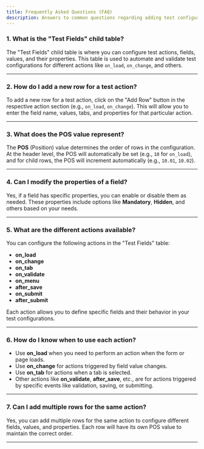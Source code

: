 ```yaml
---
title: Frequently Asked Questions (FAQ)
description: Answers to common questions regarding adding test configurations in the "Test Fields" child table.
---
```


### 1. **What is the "Test Fields" child table?**
The "Test Fields" child table is where you can configure test actions, fields, values, and their properties. This table is used to automate and validate test configurations for different actions like `on_load`, `on_change`, and others.

---

### 2. **How do I add a new row for a test action?**
To add a new row for a test action, click on the "Add Row" button in the respective action section (e.g., `on_load`, `on_change`). This will allow you to enter the field name, values, tabs, and properties for that particular action.

---

### 3. **What does the POS value represent?**
The **POS** (Position) value determines the order of rows in the configuration. At the header level, the POS will automatically be set (e.g., `10` for `on_load`), and for child rows, the POS will increment automatically (e.g., `10.01`, `10.02`).

---

### 4. **Can I modify the properties of a field?**
Yes, if a field has specific properties, you can enable or disable them as needed. These properties include options like **Mandatory**, **Hidden**, and others based on your needs.

---

### 5. **What are the different actions available?**
You can configure the following actions in the "Test Fields" table:
- **on_load**
- **on_change**
- **on_tab**
- **on_validate**
- **on_menu**
- **after_save**
- **on_submit**
- **after_submit**

Each action allows you to define specific fields and their behavior in your test configurations.

---

### 6. **How do I know when to use each action?**
- Use **on_load** when you need to perform an action when the form or page loads.
- Use **on_change** for actions triggered by field value changes.
- Use **on_tab** for actions when a tab is selected.
- Other actions like **on_validate**, **after_save**, etc., are for actions triggered by specific events like validation, saving, or submitting.

---

### 7. **Can I add multiple rows for the same action?**
Yes, you can add multiple rows for the same action to configure different fields, values, and properties. Each row will have its own POS value to maintain the correct order.

---
